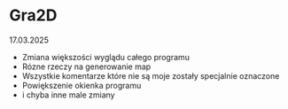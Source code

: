 # Gra2D

17.03.2025
- Zmiana większości wyglądu całego programu
- Rózne rzeczy na generowanie map
- Wszystkie komentarze które nie są moje zostały specjalnie oznaczone
- Powiększenie okienka programu
- i chyba inne male zmiany
